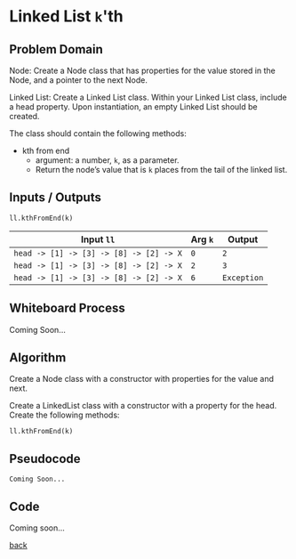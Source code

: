 # Linked List `k`'th

## Problem Domain

Node: Create a Node class that has properties for the value stored in the Node, and a pointer to the next Node.

Linked List: Create a Linked List class. Within your Linked List class, include a head property. Upon instantiation, an empty Linked List should be created.

The class should contain the following methods:

- kth from end
  - argument: a number, `k`, as a parameter.
  - Return the node’s value that is `k` places from the tail of the linked list.

## Inputs / Outputs

`ll.kthFromEnd(k)`

| Input `ll`                              	| Arg `k` 	| Output      	|
|-----------------------------------------	|---------	|-------------	|
| `head -> [1] -> [3] -> [8] -> [2] -> X` 	| `0`     	| `2`         	|
| `head -> [1] -> [3] -> [8] -> [2] -> X` 	| `2`     	| `3`         	|
| `head -> [1] -> [3] -> [8] -> [2] -> X` 	| `6`     	| `Exception` 	|

## Whiteboard Process

Coming Soon...

## Algorithm

Create a Node class with a constructor with properties for the value and next.

Create a LinkedList class with a constructor with a property for the head. Create the following methods:

`ll.kthFromEnd(k)`

## Pseudocode

```plaintext
Coming Soon...
```

## Code

Coming soon...

[back](../README.md)
